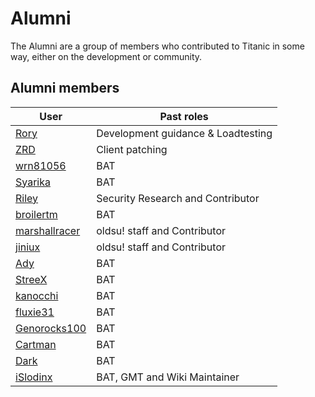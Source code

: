 # Alumni

The Alumni are a group of members who contributed to Titanic in some way, either on the development or community.

## Alumni members

User | Past roles
---|---
[Rory](https://osu.titanic.sh/u/9) | Development guidance & Loadtesting
[ZRD](https://osu.titanic.sh/u/277) | Client patching
[wrn81056](https://osu.titanic.sh/u/645) | BAT
[Syarika](https://osu.titanic.sh/u/1730) | BAT
[Riley](https://osu.titanic.sh/u/2464) | Security Research and Contributor
[broilertm](https://osu.titanic.sh/u/989) | BAT
[marshallracer](https://osu.titanic.sh/u/2371) | oldsu! staff and Contributor
[jiniux](https://osu.titanic.sh/u/2398) | oldsu! staff and Contributor
[Ady](https://osu.titanic.sh/u/821) | BAT
[StreeX](https://osu.titanic.sh/u/67) | BAT
[kanocchi](https://osu.titanic.sh/u/943) | BAT
[fluxie31](https://osu.titanic.sh/u/517) | BAT
[Genorocks100](https://osu.titanic.sh/u/1853) | BAT
[Cartman](https://osu.titanic.sh/u/857) | BAT
[Dark](https://osu.titanic.sh/u/812) | BAT
[iSlodinx](https://osu.titanic.sh/u/869) | BAT, GMT and Wiki Maintainer

